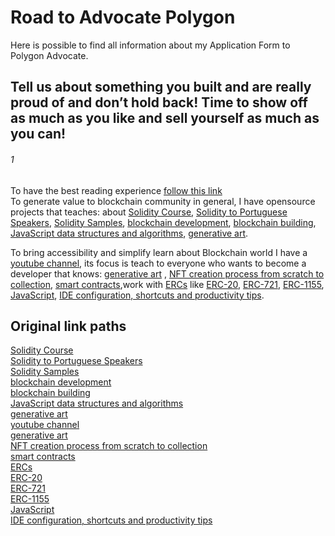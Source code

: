 # Road to Advocate Polygon
Here is possible to find all information about my Application Form to Polygon Advocate. 

## Tell us about something you built and are really proud of and don’t hold back! Time to show off as much as you like and sell yourself as much as you can!
###### 1
To have the best reading experience [follow this link](https://github.com/juancolchete/RoadToAdvocatePolygon/blob/main/README.md#1)  
To generate value to blockchain community in general, I have opensource projects that teaches: about [Solidity Course](https://t.ly/Kzs2T), [Solidity to Portuguese Speakers](https://t.ly/Rg2gi), [Solidity Samples](https://t.ly/2fRMN), [blockchain development](https://t.ly/G3IYa), [blockchain building](https://t.ly/Fvgvc), [JavaScript data structures and algorithms](https://t.ly/BQSj8), [generative art](https://t.ly/HQLkH).     

To bring accessibility and simplify learn about Blockchain world I have a [youtube channel](https://t.ly/J8rC8), its focus is teach to everyone who wants to become a developer that knows: [generative art](https://t.ly/4pevV) , [NFT creation process from scratch to collection](https://t.ly/mV8M4), [smart contracts](https://t.ly/hqrP6),work with [ERCs](https://t.ly/1UdvQ) like [ERC-20](https://t.ly/xDJ4m), [ERC-721](https://t.ly/Q-08m), [ERC-1155](https://t.ly/PuPve), [JavaScript](https://t.ly/m7Nud), [IDE configuration, shortcuts and productivity tips](https://t.ly/lYgV_).

## Original link paths
[Solidity Course](https://github.com/juancolchete/SolidityCourse)  
[Solidity to Portuguese Speakers](https://github.com/juancolchete/BlockchainBR)  
[Solidity Samples](https://github.com/juancolchete/SoliditySamples)  
[blockchain development](https://github.com/juancolchete/BlockchainDeveloper)  
[blockchain building](https://github.com/juancolchete/BlockchainBuilder)  
[JavaScript data structures and algorithms](https://github.com/juancolchete/javascriptADS)  
[generative art](https://github.com/juancolchete/furnitureDegen)  
[youtube channel](https://www.youtube.com/channel/UCgZB7eGBo6sKBwRfSzCQoJg)  
[generative art](https://www.youtube.com/playlist?list=PLbWtSW17vSe7XZpm6YCYlVk929Jvd4M96&index=1)  
[NFT creation process from scratch to collection](https://www.youtube.com/playlist?list=PLbWtSW17vSe7cOVhuc60dtL49ZTdnUapp)  
[smart contracts](https://www.youtube.com/playlist?list=PLbWtSW17vSe7C6bKGt7_4nyhFkCEIOKQ1)  
[ERCs](https://www.youtube.com/playlist?list=PLbWtSW17vSe5fAdak7U1eo7nh2uFpyCZW)  
[ERC-20](https://www.youtube.com/watch?v=ok47yukGLYQ&list=PLbWtSW17vSe5fAdak7U1eo7nh2uFpyCZW&index=1)  
[ERC-721](https://www.youtube.com/watch?v=5vkvKFDlZDk&list=PLbWtSW17vSe5fAdak7U1eo7nh2uFpyCZW&index=3)  
[ERC-1155](https://www.youtube.com/watch?v=YgdY1SH1yXs&list=PLbWtSW17vSe5fAdak7U1eo7nh2uFpyCZW&index=5)  
[JavaScript](https://www.youtube.com/playlist?list=PLbWtSW17vSe4ppzFhcxBJutuOQ-F8hJDh)  
[IDE configuration, shortcuts and productivity tips](https://www.youtube.com/playlist?list=PLbWtSW17vSe5cA8y2BVpGKxZIbqCEZoYP)  
